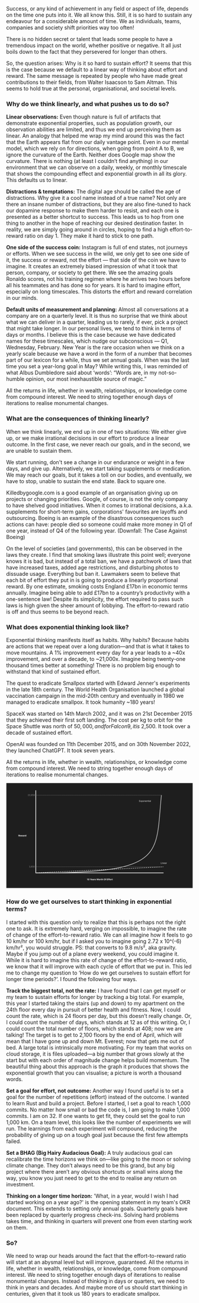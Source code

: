 Success, or any kind of achievement in any field or aspect of life, depends on the time one puts into it. We all know this. Still, it is so hard to sustain any endeavour for a considerable amount of time. We as individuals, teams, companies and society shift priorities way too often!

There is no hidden secret or talent that leads some people to have a tremendous impact on the world, whether positive or negative. It all just boils down to the fact that they persevered for longer than others.

So, the question arises: Why is it so hard to sustain effort? It seems that this is the case because we default to a linear way of thinking about effort and reward. The same message is repeated by people who have made great contributions to their fields, from Walter Isaacson to Sam Altman. This seems to hold true at the personal, organisational, and societal levels.


### **Why do we think linearly, and what pushes us to do so?**

**Linear observations:** Even though nature is full of artifacts that demonstrate exponential properties, such as population growth, our observation abilities are limited, and thus we end up perceiving them as linear. An analogy that helped me wrap my mind around this was the fact that the Earth appears flat from our daily vantage point. Even in our mental model, which we rely on for directions, when going from point A to B, we ignore the curvature of the Earth. Neither does Google map show the curvature. There is nothing (at least I couldn’t find anything) in our environment that we can observe on a daily, weekly, or monthly timescale that shows the compounding effect and exponential growth in all its glory. This defaults us to linear.

**Distractions & temptations:** The digital age should be called the age of distractions. Why give it a cool name instead of a true name? Not only are there an insane number of distractions, but they are also fine-tuned to hack our dopamine response to make them harder to resist, and each one is presented as a better shortcut to success. This leads us to hop from one thing to another in the hope of reaching our desired destination faster. In reality, we are simply going around in circles, hoping to find a high effort-to-reward ratio on day 1. They make it hard to stick to one path.

**One side of the success coin:** Instagram is full of end states, not journeys or efforts. When we see success in the wild, we only get to see one side of it, the success or reward, not the effort — that side of the coin we have to imagine. It creates an extremely biased impression of what it took that person, company, or society to get there. We see the amazing goals Ronaldo scores, not his training regimen where he arrives two hours before all his teammates and has done so for years. It is hard to imagine effort, especially on long timescales. This distorts the effort and reward correlation in our minds.

**Default units of measurement and planning:** Almost all conversations at a company are on a quarterly level. It is thus no surprise that we think about what we can deliver in a quarter, leading us to rarely, if ever, pick a project that might take longer. In our personal lives, we tend to think in terms of days or months. I believe this is the case because we have dedicated names for these timescales, which nudge our subconscious — Q1, Wednesday, February. New Year is the rare occasion when we think on a yearly scale because we have a word in the form of a number that becomes part of our lexicon for a while, thus we set annual goals. When was the last time you set a year-long goal in May? While writing this, I was reminded of what Albus Dumbledore said about ‘words’: “Words are, in my not-so-humble opinion, our most inexhaustible source of magic.”

All the returns in life, whether in wealth, relationships, or knowledge come from compound interest. We need to string together enough days of iterations to realise monumental changes.

### **What are the consequences of thinking linearly?**

When we think linearly, we end up in one of two situations: We either give up, or we make irrational decisions in our effort to produce a linear outcome. In the first case, we never reach our goals, and in the second, we are unable to sustain them.

We start running, don't see a change in our endurance or weight in a few days, and give up. Alternatively, we start taking supplements or medication. We may reach our goals, but it takes a toll on our bodies, and eventually, we have to stop, unable to sustain the end state. Back to square one.

Killedbygoogle.com is a good example of an organisation giving up on projects or changing priorities. Google, of course, is not the only company to have shelved good initiatives. When it comes to irrational decisions, a.k.a. supplements for short-term gains, corporations' favourites are layoffs and outsourcing. Boeing is an example of the disastrous consequences such actions can have: people died so someone could make more money in Q1 of one year, instead of Q4 of the following year. (Downfall: The Case Against Boeing)

On the level of societies (and governments), this can be observed in the laws they create. I find that smoking laws illustrate this point well; everyone knows it is bad, but instead of a total ban, we have a patchwork of laws that have increased taxes, added age restrictions, and disturbing photos to dissuade usage. Everything but ban it. Lawmakers seem to believe that each bit of effort they put in is going to produce a linearly proportional reward. By one estimate, smoking costs England £17bn in economic terms annually. Imagine being able to add £17bn to a country’s productivity with a one-sentence law! Despite its simplicity, the effort required to pass such laws is high given the sheer amount of lobbying. The effort-to-reward ratio is off and thus seems to be beyond reach.

 
### **What does exponential thinking look like?**

Exponential thinking manifests itself as habits. Why habits? Because habits are actions that we repeat over a long duration—and that is what it takes to move mountains. A 1% improvement every day for a year leads to a ~40x improvement, and over a decade, to ~21,000x. Imagine being twenty-one thousand times better at something! There is no problem big enough to withstand that kind of sustained effort.

The quest to eradicate Smallpox started with Edward Jenner's experiments in the late 18th century. The World Health Organisation launched a global vaccination campaign in the mid-20th century and eventually in 1980 we managed to eradicate smallpox. It took humanity ~180 years!

SpaceX was started on 14th March 2002, and it was on 21st December 2015 that they achieved their first soft landing. The cost per kg to orbit for the Space Shuttle was north of $50,000, and for Falcon 9, it is ~$2,500. It took over a decade of sustained effort.

OpenAI was founded on 11th December 2015, and on 30th November 2022, they launched ChatGPT. It took seven years.

All the returns in life, whether in wealth, relationships, or knowledge come from compound interest. We need to string together enough days of iterations to realise monumental changes.

![Image.png](../images/Image.png)

### **How do we get ourselves to start thinking in exponential terms?**

I started with this question only to realize that this is perhaps not the right one to ask. It is extremely hard, verging on impossible, to imagine the rate of change of the effort-to-reward ratio. We can all imagine how it feels to go 10 km/hr or 100 km/hr, but if I asked you to imagine going 2.72 x 10^(-6) km/hr², you would struggle. PS: that converts to 9.8 m/s², aka gravity. Maybe if you jump out of a plane every weekend, you could imagine it. While it is hard to imagine this rate of change of the effort-to-reward ratio, we know that it will improve with each cycle of effort that we put in. This led me to change my question to ‘How do we get ourselves to sustain effort for longer time periods?’. I found the following four ways.

**Track the biggest total, not the rate:** I have found that I can get myself or my team to sustain efforts for longer by tracking a big total. For example, this year I started taking the stairs (up and down) to my apartment on the 24th floor every day in pursuit of better health and fitness. Now, I could count the rate, which is 24 floors per day, but this doesn’t really change. Or, I could count the number of days, which stands at 12 as of this writing. Or, I could count the total number of floors, which stands at 408; now we are talking! The target is to get to 2,100 floors by the end of April, which will mean that I have gone up and down Mt. Everest; now that gets me out of bed. A large total is intrinsically more motivating. For my team that works on cloud storage, it is files uploaded—a big number that grows slowly at the start but with each order of magnitude change helps build momentum. The beautiful thing about this approach is the graph it produces that shows the exponential growth that you can visualise; a picture is worth a thousand words.

**Set a goal for effort, not outcome:** Another way I found useful is to set a goal for the number of repetitions (effort) instead of the outcome. I wanted to learn Rust and build a project. Before I started, I set a goal to reach 1,000 commits. No matter how small or bad the code is, I am going to make 1,000 commits. I am on 32. If one wants to get fit, they could set the goal to run 1,000 km. On a team level, this looks like the number of experiments we will run. The learnings from each experiment will compound, reducing the probability of giving up on a tough goal just because the first few attempts failed.

**Set a BHAG (Big Hairy Audacious Goal):** A truly audacious goal can recalibrate the time horizons we think on—like going to the moon or solving climate change. They don’t always need to be this grand, but any big project where there aren’t any obvious shortcuts or small wins along the way, you know you just need to get to the end to realise any return on investment.

**Thinking on a longer time horizon:** 'What, in a year, would I wish I had started working on a year ago?' is the opening statement in my team's OKR document. This extends to setting only annual goals. Quarterly goals have been replaced by quarterly progress check-ins. Solving hard problems takes time, and thinking in quarters will prevent one from even starting work on them.

### **So?**

We need to wrap our heads around the fact that the effort-to-reward ratio will start at an abysmal level but will improve, guaranteed. All the returns in life, whether in wealth, relationships, or knowledge, come from compound interest. We need to string together enough days of iterations to realise monumental changes. Instead of thinking in days or quarters, we need to think in years and decades. And maybe more of us should start thinking in centuries, given that it took us 180 years to eradicate smallpox.
